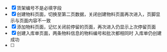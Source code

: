 
- [x] 货架编号不是必填字段
- [x] 创建物料页面，切换至第二页数据，关闭创建物料页面再次进入，页脚显示与页面内容不一致
- [x] 添加物料页面，记忆关闭前停留的页面，再次进入仍显示上次停留页面
- [x] 创建入库单页面，两条物料信息的物料编号和批次都相同时 入库单仍创建成功
- [ ] 